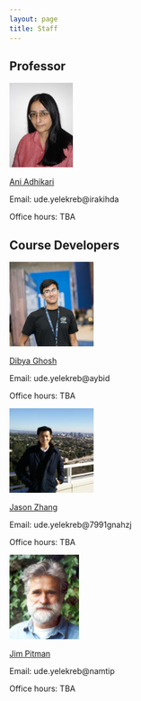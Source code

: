 ```yaml
---
layout: page
title: Staff
---
```


## Professor

<div class="staffer">
  <img height="150" src="/assets/images/ani.jpg" alt="Ani Adhikari Photo">
  <p><a href="http://www.rossboczar.com" target="_blank">Ani Adhikari</a></p>
  <p>Email: <span class="backwards">ude.yelekreb@irakihda</span></p>
  <p>Office hours: TBA</p>
</div>


<div class="staffrow">

<h2> Course Developers </h2>

<div class="staffer">
  <img height="150" src="/assets/images/dibya.jpg" alt="Dibya Ghosh Photo">
  <p><a href="http://dibya.xyz/beta" target="_blank">Dibya Ghosh</a></p>
  <p>Email: <span class="backwards">ude.yelekreb@aybid</span></p>
  <p>Office hours: TBA</p>
</div>
<div class="staffer">
  <img height="150" src="/assets/images/jason.jpg" alt="Jason Zhang Photo">
  <p><a href="" target="_blank">Jason Zhang</a></p>
  <p>Email: <span class="backwards">ude.yelekreb@7991gnahzj</span></p>
  <p>Office hours: TBA</p>
</div>
<div class="staffer">
  <img height="150" src="/assets/images/pitman.jpg" alt="Jim Pitman Photo">
  <p><a href="" target="_blank">Jim Pitman</a></p>
  <p>Email: <span class="backwards">  ude.yelekreb@namtip</span></p>
    <p>Office hours: TBA</p>
</div>
</div>